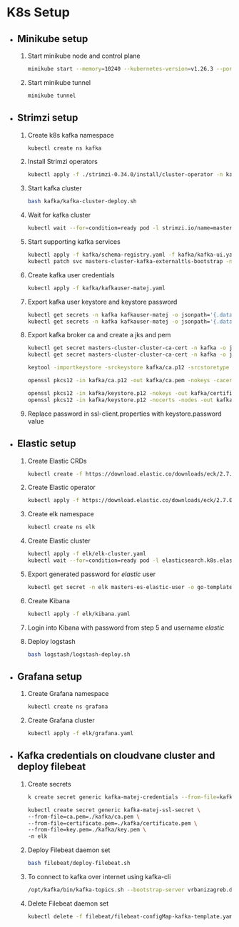 # K8s Setup

- ## Minikube setup

    1. Start minikube node and control plane

        ```bash
        minikube start --memory=10240 --kubernetes-version=v1.26.3 --ports=30096:30096
        ```

    2. Start minikube tunnel

        ```bash
        minikube tunnel
        ```

    <!-- 3. Start minikube registry

        ```bash
        minikube addons enable registry
        ``` -->

- ## Strimzi setup

    1. Create k8s kafka namespace

        ```bash
        kubectl create ns kafka
        ```

    2. Install Strimzi operators

        ```bash
        kubectl apply -f ./strimzi-0.34.0/install/cluster-operator -n kafka
        ```

    3. Start kafka cluster

        ```bash
        bash kafka/kafka-cluster-deploy.sh
        ```

    4. Wait for kafka cluster

        ```bash
        kubectl wait --for=condition=ready pod -l strimzi.io/name=masters-cluster-kafka -n kafka
        ```

    5. Start supporting kafka services

        ```bash
        kubectl apply -f kafka/schema-registry.yaml -f kafka/kafka-ui.yaml
        kubectl patch svc masters-cluster-kafka-externaltls-bootstrap -n kafka --type='json' -p='[{"op": "replace", "path": "/spec/ports/0/nodePort", "value":30096}]'
        ```

    6. Create kafka user credentials

        ```bash
        kubectl apply -f kafka/kafkauser-matej.yaml
        ```

    7. Export kafka user keystore and keystore password

        ```bash
        kubectl get secrets -n kafka kafkauser-matej -o jsonpath='{.data.user\.p12}' | base64 -d > kafka/keystore.p12
        kubectl get secrets -n kafka kafkauser-matej -o jsonpath='{.data.user\.password}' | base64 -d > kafka/keystore.password
        ```

    8. Export kafka broker ca and create a jks and pem

        ```bash
        kubectl get secret masters-cluster-cluster-ca-cert -n kafka -o jsonpath='{.data.ca\.p12}' | base64 --decode > kafka/ca.p12
        kubectl get secret masters-cluster-cluster-ca-cert -n kafka -o jsonpath='{.data.ca\.password}' | base64 --decode > kafka/ca.password

        keytool -importkeystore -srckeystore kafka/ca.p12 -srcstoretype PKCS12 -srcstorepass $(cat kafka/ca.password) -destkeystore kafka/ca.jks -deststoretype JKS -deststorepass kafkapass

        openssl pkcs12 -in kafka/ca.p12 -out kafka/ca.pem -nokeys -cacerts -passin pass:$(cat kafka/ca.password)

        openssl pkcs12 -in kafka/keystore.p12 -nokeys -out kafka/certificate.pem -passin pass:$(cat kafka/keystore.password)
        openssl pkcs12 -in kafka/keystore.p12 -nocerts -nodes -out kafka/key.pem -passin pass:$(cat kafka/keystore.password)
        ```

    9. Replace password in ssl-client.properties with keystore.password value

- ## Elastic setup

    1. Create Elastic CRDs

        ```bash
        kubectl create -f https://download.elastic.co/downloads/eck/2.7.0/crds.yaml
        ```

    2. Create Elastic operator

        ```bash
        kubectl apply -f https://download.elastic.co/downloads/eck/2.7.0/operator.yaml
        ```

    3. Create elk namespace

        ```bash
        kubectl create ns elk
        ```

    4. Create Elastic cluster

        ```bash
        kubectl apply -f elk/elk-cluster.yaml
        kubectl wait --for=condition=ready pod -l elasticsearch.k8s.elastic.co/cluster-name=masters -n elk
        ```

    5. Export generated password for *elastic* user

        ```bash
        kubectl get secret -n elk masters-es-elastic-user -o go-template='{{.data.elastic | base64decode}}' > elk/elk.password
        ```

    6. Create Kibana

        ```bash
        kubectl apply -f elk/kibana.yaml
        ```

    7. Login into Kibana with password from step 5 and username *elastic*

    8. Deploy logstash

        ```bash
        bash logstash/logstash-deploy.sh
        ```

- ## Grafana setup

    1. Create Grafana namespace

        ```bash
        kubectl create ns grafana
        ```

    2. Create Grafana cluster

        ```bash
        kubectl apply -f elk/grafana.yaml
        ```

- ## Kafka credentials on cloudvane cluster and deploy filebeat

    1. Create secrets

        ```bash
        k create secret generic kafka-matej-credentials --from-file=kafka/ca.jks --from-file=kafka/keystore.p12 --from-file=kafka/keystore.password --from-file=kafka/ssl-client.properties -n kafka

        kubectl create secret generic kafka-matej-ssl-secret \
        --from-file=ca.pem=./kafka/ca.pem \
        --from-file=certificate.pem=./kafka/certificate.pem \
        --from-file=key.pem=./kafka/key.pem \
        -n elk
        ```

    2. Deploy Filebeat daemon set

        ```bash
        bash filebeat/deploy-filebeat.sh
        ```

    3. To connect to kafka over internet using kafka-cli

        ```bash
        /opt/kafka/bin/kafka-topics.sh --bootstrap-server vrbanizagreb.ddns.net:30096 --command-config ssl-client.properties --list
        ```

    4. Delete Filebeat daemon set

        ```bash
        kubectl delete -f filebeat/filebeat-configMap-kafka-template.yaml -f filebeat/filebeat-kafka.yaml
        ```
